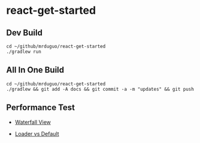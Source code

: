 # react-get-started

## Dev Build

    cd ~/github/mrduguo/react-get-started
    ./gradlew run
    

## All In One Build

    cd ~/github/mrduguo/react-get-started
    ./gradlew && git add -A docs && git commit -a -m "updates" && git push


## Performance Test

* [Waterfall View](https://www.webpagetest.org/result/161008_JY_ZA5/1/details/#waterfall_view_step1)

* [Loader vs Default](https://www.webpagetest.org/video/compare.php?tests=161008_JY_ZA5-e%3A4%2C161008_NV_YEX-e%3A4&thumbSize=200&ival=1000&end=visual)
